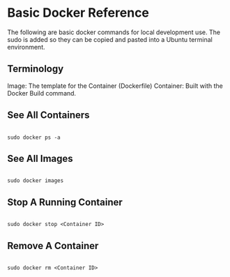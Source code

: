 # Basic Docker Reference

The following are basic docker commands for local development use. The sudo is added so they can be copied and pasted into a Ubuntu terminal environment.

## Terminology

Image: The template for the Container (Dockerfile)
Container: Built with the Docker Build command.

## See All Containers

```shell

sudo docker ps -a

```

## See All Images

```shell

sudo docker images

```

## Stop A Running Container

```shell

sudo docker stop <Container ID>

```

## Remove A Container

```shell

sudo docker rm <Container ID>

```

